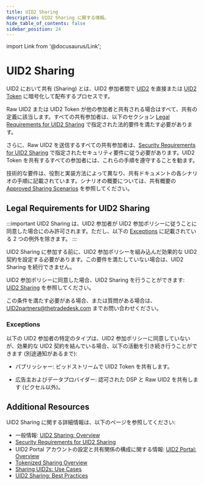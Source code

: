 ```yaml
---
title: UID2 Sharing
description: UID2 Sharing に関する情報。
hide_table_of_contents: false
sidebar_position: 24
---
```


import Link from '@docusaurus/Link';

# UID2 Sharing

UID2 において共有 (Sharing) とは、UID2 参加者間で [UID2](../ref-info/glossary-uid.md#gl-raw-uid2) を直接または [UID2 Token](../ref-info/glossary-uid.md#gl-uid2-token) に暗号化して配布するプロセスです。

Raw UID2 または UID2 Token が他の参加者と共有される場合はすべて、共有の定義に該当します。すべての共有参加者は、以下のセクション [Legal Requirements for UID2 Sharing](#legal-requirements-for-uid2-sharing) で指定された法的要件を満たす必要があります。

さらに、Raw UID2 を送信するすべての共有参加者は、[Security Requirements for UID2 Sharing](../sharing/sharing-security) で指定されたセキュリティ要件に従う必要があります。UID2 Token を共有するすべての参加者には、これらの手順を遵守することを勧ます。

技術的な要件は、役割と実装方法によって異なり、共有ドキュメントの各シナリオの手順に記載されています。シナリオの概要については、共有概要の [Approved Sharing Scenarios](sharing/sharing-overview.md#approved-sharing-scenarios) を参照してください。

## Legal Requirements for UID2 Sharing

:::important
UID2 Sharing は、UID2 参加者が UID2 参加ポリシーに従うことに同意した場合にのみ許可されます。ただし、以下の [Exceptions](#exceptions) に記載されている 2 つの例外を除きます。
:::

UID2 Sharing に参加する前に、UID2 参加ポリシーを組み込んだ効果的な UID2 契約を設定する必要があります。この要件を満たしていない場合は、UID2 Sharing を続行できません。

UID2 参加ポリシーに同意した場合、UID2 Sharing を行うことができます: [UID2 Sharing](/docs/category/uid2-sharing) を参照してください。

この条件を満たす必要がある場合、または質問がある場合は、[UID2partners@thetradedesk.com](mailto:UID2partners@thetradedesk.com) までお問い合わせください。

### Exceptions

以下の UID2 参加者の特定のタイプは、UID2 参加ポリシーに同意していないが、効果的な UID2 契約を結んでいる場合、以下の活動を引き続き行うことができます (別途通知があるまで):

- パブリッシャー: ビッドストリームで UID2 Token を共有します。

- 広告主およびデータプロバイダー: 認可された DSP と Raw UID2 を共有します (ピクセル以外)。

## Additional Resources

UID2 Sharing に関する詳細情報は、以下のページを参照してください:

- 一般情報: [UID2 Sharing: Overview](../sharing/sharing-overview.md)
- [Security Requirements for UID2 Sharing](../sharing/sharing-security)
- UID2 Portal アカウントの設定と共有関係の構成に関する情報: [UID2 Portal: Overview](../portal/portal-overview.md)
- [Tokenized Sharing Overview](../sharing/sharing-tokenized-overview.md)
- [Sharing UID2s: Use Cases](../sharing/sharing-use-cases.md)
- [UID2 Sharing: Best Practices](../sharing/sharing-best-practices.md)
